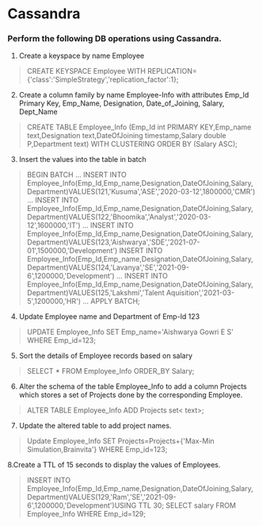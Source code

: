 
# Cassandra
### Perform the following  DB operations using Cassandra. 

1. Create  a keyspace by name Employee
>CREATE KEYSPACE Employee WITH REPLICATION={'class':'SimpleStrategy','replication_factor':1};

2. Create a column family by name Employee-Info with attributes 
    Emp_Id Primary Key, Emp_Name, Designation, Date_of_Joining, Salary,   
    Dept_Name
> CREATE TABLE Employee_Info (Emp_Id int PRIMARY KEY,Emp_name text,Designation text,DateOfJoining timestamp,Salary double P,Department text) WITH CLUSTERING ORDER BY (Salary ASC);

3. Insert the values into the table in batch
> BEGIN BATCH
            ... INSERT INTO Employee_Info(Emp_Id,Emp_name,Designation,DateOfJoining,Salary,Department)VALUES(121,'Kusuma','ASE','2020-03-12',1800000,'CMR')
            ...  INSERT INTO Employee_Info(Emp_Id,Emp_name,Designation,DateOfJoining,Salary,Department)VALUES(122,'Bhoomika','Analyst','2020-03-12',1600000,'IT')
            ... INSERT INTO Employee_Info(Emp_Id,Emp_name,Designation,DateOfJoining,Salary,Department)VALUES(123,'Aishwarya','SDE','2021-07-01',1500000,'Development')
            INSERT INTO Employee_Info(Emp_Id,Emp_name,Designation,DateOfJoining,Salary,Department)VALUES(124,'Lavanya','SE','2021-09-6',1200000,'Development')
            ... INSERT INTO Employee_Info(Emp_Id,Emp_name,Designation,DateOfJoining,Salary,Department)VALUES(125,'Lakshmi','Talent Aquisition','2021-03-5',1200000,'HR')
            ... APPLY BATCH;
            
4.  Update Employee name and Department of Emp-Id 123

>UPDATE Employee_Info SET Emp_name='Aishwarya Gowri E S' WHERE Emp_id=123;

5. Sort the details of Employee records based on salary

>SELECT * FROM Employee_Info ORDER_BY Salary;

6. Alter the schema of the table Employee_Info to add a column Projects which stores a set of Projects done by the corresponding Employee.

> ALTER TABLE Employee_Info ADD Projects set< text>;

7. Update the altered table to add project names.

>Update Employee_Info SET Projects=Projects+{'Max-Min Simulation,Brainvita'} WHERE Emp_id=123;

8.Create a TTL of 15 seconds to display the values of Employees.

>INSERT INTO Employee_Info(Emp_Id,Emp_name,Designation,DateOfJoining,Salary,Department)VALUES(129,'Ram','SE','2021-09-6',1200000,'Development')USING TTL 30;
>SELECT salary FROM Employee_Info WHERE Emp_id=129;
